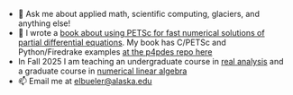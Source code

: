 - 💬 Ask me about applied math, scientific computing, glaciers, and anything else!
- 📖 I wrote a [book about using PETSc for fast numerical solutions of partial differential equations](https://my.siam.org/Store/Product/viewproduct/?ProductId=32850137).  My book has C/PETSc and Python/Firedrake examples [at the p4pdes repo here](https://github.com/bueler/p4pdes)
- In Fall 2025 I am teaching an undergraduate course in [real analysis](https://bueler.github.io/real/) and a graduate course in [numerical linear algebra](https://bueler.github.io/nla/)
- 📫 Email me at [elbueler@alaska.edu](mailto:elbueler@alaska.edu)
